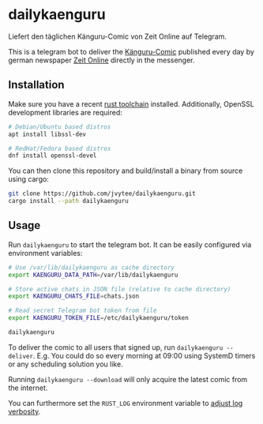 # dailykaenguru
Liefert den täglichen Känguru-Comic von Zeit Online auf Telegram.

This is a telegram bot to deliver the [Känguru-Comic](https://www.zeit.de/serie/die-kaenguru-comics) published every day by german newspaper [Zeit Online](https://www.zeit.de) directly in the messenger.

## Installation
Make sure you have a recent [rust toolchain](https://www.rust-lang.org/tools/install) installed.
Additionally, OpenSSL development libraries are required:

```sh
# Debian/Ubuntu based distros
apt install libssl-dev 

# RedHat/Fedora based distros
dnf install openssl-devel
```

You can then clone this repository and build/install a binary from source using cargo:

```sh
git clone https://github.com/jvytee/dailykaenguru.git
cargo install --path dailykaenguru
```

## Usage
Run `dailykaenguru` to start the telegram bot.
It can be easily configured via environment variables:

```sh
# Use /var/lib/dailykaenguru as cache directory
export KAENGURU_DATA_PATH=/var/lib/dailykaenguru

# Store active chats in JSON file (relative to cache directory)
export KAENGURU_CHATS_FILE=chats.json

# Read secret Telegram bot token from file
export KAENGURU_TOKEN_FILE=/etc/dailykaenguru/token

dailykaenguru
```

To deliver the comic to all users that signed up, run `dailykaenguru --deliver`.
E.g. You could do so every morning at 09:00 using SystemD timers or any scheduling solution you like.

Running `dailykaenguru --download` will only acquire the latest comic from the internet.

You can furthermore set the `RUST_LOG` environment variable to [adjust log verbosity](https://docs.rs/env_logger).
